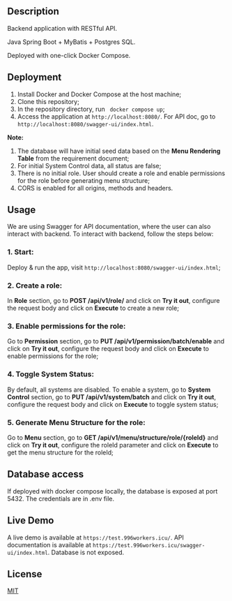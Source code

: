 ## Description
Backend application with RESTful API. 

Java Spring Boot + MyBatis + Postgres SQL. 

Deployed with one-click Docker Compose.

## Deployment

1. Install Docker and Docker Compose at the host machine;
2. Clone this repository;
3. In the repository directory, run ` docker compose up`;
4. Access the application at `http://localhost:8080/`. For API doc, go to `http://localhost:8080/swagger-ui/index.html`.

**Note:**
1. The database will have initial seed data based on the **Menu Rendering Table** from the requirement document;
2. For initial System Control data, all status are false;
3. There is no initial role. User should create a role and enable permissions for the role before generating menu structure;
4. CORS is enabled for all origins, methods and headers.

## Usage
We are using Swagger for API documentation, where the user can also interact with backend. To interact with backend, follow the steps below:
### 1. Start: 
Deploy & run the app, visit `http://localhost:8080/swagger-ui/index.html`;


### 2. Create a role: 
In **Role** section, go to **POST /api/v1/role/** and click on **Try it out**, configure the request body and click on **Execute** to create a new role;


### 3. Enable permissions for the role: 
Go to **Permission** section, go to **PUT /api/v1/permission/batch/enable** and click on **Try it out**, configure the request body and click on **Execute** to enable permissions for the role;

### 4. Toggle System Status: 
By default, all systems are disabled. To enable a system, go to **System Control** section, go to **PUT /api/v1/system/batch** and click on **Try it out**, configure the request body and click on **Execute** to toggle system status;


### 5. Generate Menu Structure for the role: 
Go to **Menu** section, go to **GET /api/v1/menu/structure/role/{roleId}** and click on **Try it out**, configure the roleId parameter and click on **Execute** to get the menu structure for the roleId;

## Database access
If deployed with docker compose locally, the database is exposed at port 5432. The credentials are in .env file.

## Live Demo
A live demo is available at `https://test.996workers.icu/`.
API documentation is available at `https://test.996workers.icu/swagger-ui/index.html`.
Database is not exposed.

## License
[MIT](https://github.com/Blackmesa-Canteen/dmb-project/blob/master/LICENSE)